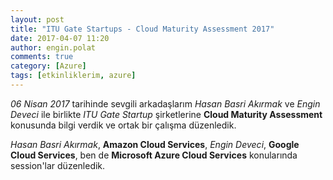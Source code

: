 ```yaml
---
layout: post
title: "ITU Gate Startups - Cloud Maturity Assessment 2017"
date: 2017-04-07 11:20
author: engin.polat
comments: true
category: [Azure]
tags: [etkinliklerim, azure]
---
```

*06 Nisan 2017* tarihinde sevgili arkadaşlarım *Hasan Basri Akırmak* ve *Engin Deveci* ile birlikte *ITU Gate Startup* şirketlerine **Cloud Maturity Assessment** konusunda bilgi verdik ve ortak bir çalışma düzenledik.

*Hasan Basri Akırmak*, **Amazon Cloud Services**, *Engin Deveci*, **Google Cloud Services**, ben de **Microsoft Azure Cloud Services** konularında session'lar düzenledik.

<img class="lazy img-responsive" data-src="/assets/uploads/2017/04/itugate.jpg" />